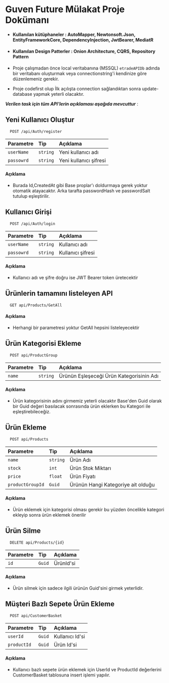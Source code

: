 # Guven Future Mülakat Proje Dokümanı

- #### Kullanılan kütüphaneler :  AutoMapper, Newtonsoft.Json, EntityFrameworkCore, DependencyInjection, JwtBearer, MediatR

- #### Kullanılan Design Patterler :  Onion Architecture, CQRS, Repository Pattern


- Proje çalışmadan önce local veritabanına (MSSQL) `etradeAPIDb` adında bir veritabanı oluşturmak veya connectionstring'i kendinize göre düzenlemeniz gerekir.

- Proje codefirst olup İlk açılışta connection sağlandıktan sonra update-database yapmak yeterli olacaktır.



***Verilen task için tüm API'lerin açıklaması aşağıda mevcuttur*** :



## Yeni Kullanıcı Oluştur
```http
  POST /api/Auth/register
```
| Parametre | Tip     | Açıklama                |
| :-------- | :------- | :------------------------- |
| `userName` | `string` | Yeni kullanıcı adı |
| `passowrd` | `string` | Yeni kullanıcı şifresi |
#### Açıklama
- Burada Id,CreatedAt gibi Base proplar'ı doldurmaya gerek yoktur otomatik atayacaktır. Arka tarafta passwordHash ve passwordSalt tutulup eşleştirilir.



## Kullanıcı Girişi

```http
  POST /api/Auth/login
```
| Parametre | Tip     | Açıklama                |
| :-------- | :------- | :------------------------- |
| `userName` | `string` | Kullanıcı adı |
| `passowrd` | `string` | Kullanıcı şifresi |

#### Açıklama
- Kullanıcı adı ve şifre doğru ise JWT Bearer token üretecektir



## Ürünlerin tamamını listeleyen API
```http
  GET api/Products/GetAll
```
#### Açıklama
- Herhangi bir parametresi yoktur GetAll hepsini listeleyecektir



## Ürün Kategorisi Ekleme
```http
  POST api/ProductGroup
```
| Parametre | Tip     | Açıklama                |
| :-------- | :------- | :------------------------- |
| `name` | `string` | Ürünün Eşleşeceği Ürün Kategorisinin Adı |

#### Açıklama
- Ürün kategorisinin adını girmemiz yeterli olacaktır Base'den Guid olarak bir Guid değeri basılacak sonrasında ürün eklerken bu Kategori ile eşleştirebileceğiz.


## Ürün Ekleme
```http
  POST api/Products
```
| Parametre | Tip     | Açıklama                |
| :-------- | :------- | :------------------------- |
| `name` | `string` | Ürün Adı |
| `stock` | `int` | Ürün Stok Miktarı |
| `price` | `float` | Ürün Fiyatı |
| `productGroupId` | `Guid` | Ürünün Hangi Kategoriye ait olduğu |

#### Açıklama
- Ürün eklemek için kategorisi olması gerekir bu yüzden öncelikle kategori ekleyip sonra ürün eklemek önerilir



## Ürün Silme
```http
  DELETE api/Products/{id}
```
| Parametre | Tip     | Açıklama                |
| :-------- | :------- | :------------------------- |
| `id` | `Guid` | ÜrünId'si |

#### Açıklama
- Ürün silmek için sadece ilgili ürünün Guid'sini girmek yeterlidir.



## Müşteri Bazlı Sepete Ürün Ekleme
```http
  POST api/CustomerBasket
```
| Parametre | Tip     | Açıklama                |
| :-------- | :------- | :------------------------- |
| `userId` | `Guid` | Kullanıcı Id'si |
| `productId` | `Guid` | Ürün Id'si |

#### Açıklama
- Kullanıcı bazlı sepete ürün eklemek için UserId ve ProductId değerlerini CustomerBasket tablosuna insert işlemi yapılır.
